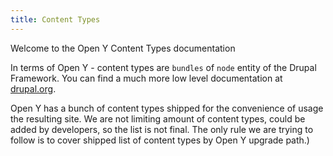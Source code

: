 ```yaml
---
title: Content Types
---
```


Welcome to the Open Y Content Types documentation

In terms of Open Y - content types are ```bundles``` of ```node``` entity of the Drupal Framework.
You can find a much more low level documentation at [drupal.org](https://www.drupal.org/docs/8).

Open Y has a bunch of content types shipped for the convenience of usage the resulting site.
We are not limiting amount of content types, could be added by developers, so the list is not final.
The only rule we are trying to follow is to cover shipped list of content types by Open Y upgrade path.)
